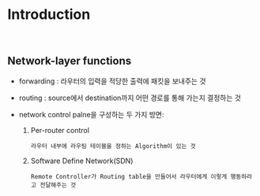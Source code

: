 Introduction
=========

<br/>

Network-layer functions
----------------------
* forwarding : 라우터의 입력을 적당한 출력에 패킷을 보내주는 것

* routing : source에서 destination까지 어떤 경로를 통해 가는지 결정하는 것

* network control palne을 구성하는 두 가지 방면:
  1. Per-router control
     ```
     라우터 내부에 라우팅 테이블을 정하는 Algorithm이 있는 것
     ``` 
  3. Software Define Network(SDN) 
     ```
     Remote Controller가 Routing table을 만들어서 라우터에게 이렇게 행동하라고 전달해주는 것
     ``` 

